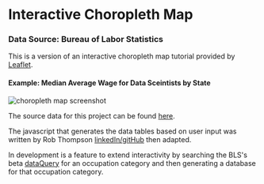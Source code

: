 # Interactive Choropleth Map

### Data Source:  Bureau of Labor Statistics

This is a version of an interactive choropleth map tutorial provided by [Leaflet](https://leafletjs.com/examples/choropleth/).

#### Example: Median Average Wage for Data Sceintists by State

![choropleth map screenshot](https://user-images.githubusercontent.com/79673051/137337947-d910e503-0d19-4d13-af60-2a93fa6b6014.jpg)

The source data for this project can be found [here](https://www.bls.gov/oes/special.requests/oesm20nat.zip).

The javascript that generates the data tables based on user input was written by Rob Thompson [linkedIn/](https://www.linkedin.com/in/robthompsoncolorado/)[gitHub](https://github.com/rob10thhuman) then adapted.

In development is a feature to extend interactivity by searching the BLS's beta [dataQuery](https://beta.bls.gov/dataQuery/) for an occupation category and then generating a database for that occupation category.
